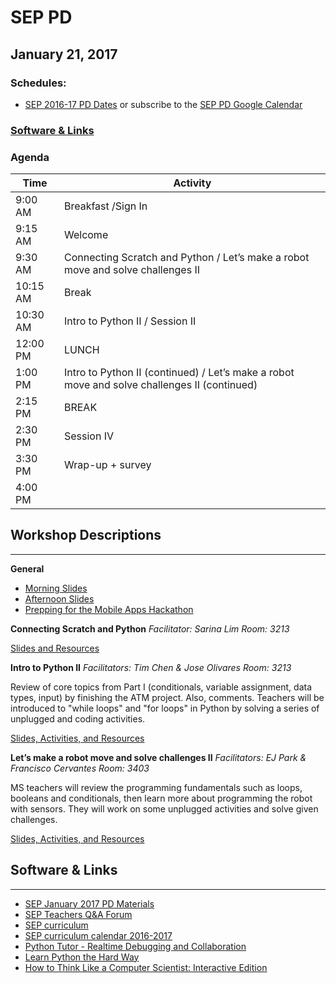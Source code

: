# SEP PD
## January 21, 2017

### Schedules:
* [SEP 2016-17 PD Dates](https://drive.google.com/open?id=1scIhCYFxiCcKbgI1CG4HbLP8kZ7sSzzJVxxi3erTzkc) or subscribe to the [SEP PD Google Calendar](https://calendar.google.com/calendar/embed?src=strongschools.nyc_p8ub77g79n2k4f4ufi238pjh6k%40group.calendar.google.com&ctz=America/New_York) 

### [Software & Links](#links)

### Agenda

|Time | Activity |
| ----| ---------|
| 9:00 AM |Breakfast /Sign In
9:15 AM |Welcome
9:30 AM |Connecting Scratch and Python / Let’s make a robot move and solve challenges II
10:15 AM | Break
10:30 AM |Intro to Python II / Session II
12:00 PM |LUNCH
1:00 PM |Intro to Python II (continued) / Let’s make a robot move and solve challenges II (continued)
2:15 PM | BREAK
2:30 PM | Session IV
3:30 PM |Wrap-up + survey
4:00 PM |

## Workshop Descriptions
***
**General**

* [Morning Slides](https://drive.google.com/open?id=0B3omYkYPfQ0ycVpKdmt3Tm82MTg)
* [Afternoon Slides](https://drive.google.com/open?id=0B3omYkYPfQ0yQVBTY1k3T3ViajQ)
* [Prepping for the Mobile Apps Hackathon](https://drive.google.com/open?id=0B3omYkYPfQ0yR2lGTUQ4SXpYODA)

**Connecting Scratch and Python**
*Facilitator: Sarina Lim*
*Room: 3213*

[Slides and Resources](https://drive.google.com/drive/folders/0B3omYkYPfQ0ybkJzT1dKT3pqWnc?usp=sharing)

**Intro to Python II**
*Facilitators: Tim Chen & Jose Olivares*
*Room: 3213*

Review of core topics from Part I (conditionals, variable assignment, data types, input) by finishing the ATM project.  Also, comments. Teachers will be introduced to "while loops" and "for loops" in Python by solving a series of unplugged and coding activities.

[Slides, Activities, and Resources](https://drive.google.com/drive/folders/0B3omYkYPfQ0yZzFrWTdremg0V1E?usp=sharing)

**Let’s make a robot move and solve challenges II**
*Facilitators: EJ Park & Francisco Cervantes*
*Room: 3403*

MS teachers will review the programming fundamentals such as loops, booleans and conditionals, then learn more about programming the robot with sensors. They will work on some unplugged activities and solve given challenges.

[Slides, Activities, and Resources](https://drive.google.com/open?id=0B3omYkYPfQ0yOUNXMTQwejh3bGs)

## <a name="links">Software & Links</a>
***
* [SEP January 2017 PD Materials](https://drive.google.com/drive/folders/0B3omYkYPfQ0yZlFiR3hvYzBzd1U?usp=sharing)
* [SEP Teachers Q&A Forum](http://tinyurl.com/septeachers)
* [SEP curriculum](https://drive.google.com/open?id=0B8D2ft9M8qQCamQwZGpJMEU2TEk)
* [SEP curriculum calendar 2016-2017](https://docs.google.com/a/strongschools.nyc/document/d/10a8UPH6-v-aoAXGVo1c68VapsTHkJXgzROd6vStX6ZU/edit?usp=sharing)
* [Python Tutor - Realtime Debugging and Collaboration](http://pythontutor.com/)
* [Learn Python the Hard Way](https://learnpythonthehardway.org/book/)
* [How to Think Like a Computer Scientist: Interactive Edition](http://interactivepython.org/courselib/static/thinkcspy/index.html)
